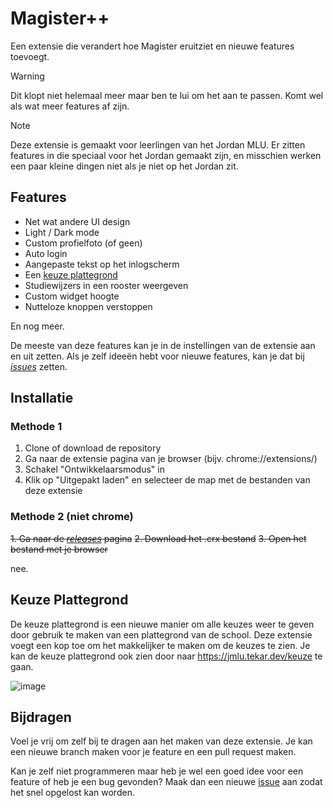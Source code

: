 # Magister++
Een extensie die verandert hoe Magister eruitziet en nieuwe features toevoegt.

> [!WARNING]
> Dit klopt niet helemaal meer maar ben te lui om het aan te passen. Komt wel als wat meer features af zijn.

> [!NOTE]
> Deze extensie is gemaakt voor leerlingen van het Jordan MLU. Er zitten features in die speciaal voor het Jordan gemaakt zijn, en misschien werken een paar kleine dingen niet als je niet op het Jordan zit.


## Features

- Net wat andere UI design
- Light / Dark mode
- Custom profielfoto (of geen)
- Auto login
- Aangepaste tekst op het inlogscherm
- Een [keuze plattegrond](#keuze-plattegrond)
- Studiewijzers in een rooster weergeven
- Custom widget hoogte
- Nutteloze knoppen verstoppen

En nog meer.

De meeste van deze features kan je in de instellingen van de extensie aan en uit zetten. 
Als je zelf ideeën hebt voor nieuwe features, kan je dat bij _[issues](https://github.com/TTekar/magisterExtension/issues)_ zetten.

## Installatie

### Methode 1

1. Clone of download de repository
2. Ga naar de extensie pagina van je browser (bijv. chrome://extensions/)
3. Schakel "Ontwikkelaarsmodus" in
4. Klik op "Uitgepakt laden" en selecteer de map met de bestanden van deze extensie

### Methode 2 (niet chrome)

~~1. Ga naar de _[releases](https://github.com/TTekar/magisterExtension/releases)_ pagina~~
~~2. Download het .crx bestand~~
~~3. Open het bestand met je browser~~

nee.

## Keuze Plattegrond

De keuze plattegrond is een nieuwe manier om alle keuzes weer te geven door gebruik te maken van een plattegrond van de school. Deze extensie voegt een kop toe om het makkelijker te maken om de keuzes te zien. Je kan de keuze plattegrond ook zien door naar https://jmlu.tekar.dev/keuze te gaan.

![image](https://github.com/user-attachments/assets/88b18717-6d10-42f2-b361-b994ed5a11a5)


## Bijdragen

Voel je vrij om zelf bij te dragen aan het maken van deze extensie. Je kan een nieuwe branch maken voor je feature en een pull request maken. 

Kan je zelf niet programmeren maar heb je wel een goed idee voor een feature of heb je een bug gevonden? Maak dan een nieuwe [issue](https://github.com/TTekar/magisterExtension/issues) aan zodat het snel opgelost kan worden.



